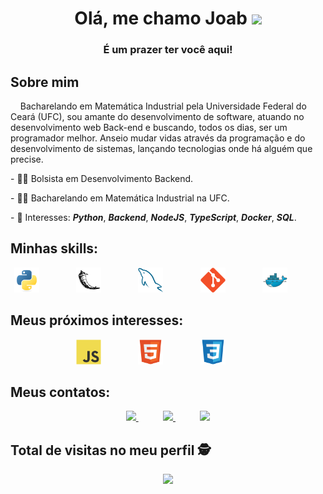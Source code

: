 <div align="center">
  <div>
    <h1> Olá, me chamo Joab <img src="https://raw.githubusercontent.com/iampavangandhi/iampavangandhi/master/gifs/Hi.gif" width="40px"> </h1>
    <h3> É um prazer ter você aqui! </h3>
  </div>
</div>

<div style="display: inline_block">
  <h2> Sobre mim </h2>
  <p>&nbsp;&nbsp;&nbsp;&nbsp;Bacharelando em Matemática Industrial pela Universidade Federal do Ceará (UFC), sou amante do desenvolvimento de software, atuando no desenvolvimento web Back-end e buscando, todos os dias, ser um programador melhor. Anseio mudar vidas através da programação e do desenvolvimento de sistemas, lançando tecnologias onde há alguém que precise. </p>

<p> - 👨‍💻 Bolsista em Desenvolvimento Backend. </p>
<p> - 👨‍🎓 Bacharelando em Matemática Industrial na UFC. </p>
<p> - 🎯 Interesses: <i><b>Python</b></i>, <i><b>Backend</b></i>, <i><b>NodeJS</b></i>, <i><b>TypeScript</b></i>, <i><b>Docker</b></i>, <i><b>SQL</b></i>. </p>
</div>

## Minhas skills:
<div align="center">
  <img height="40" src="https://raw.githubusercontent.com/devicons/devicon/master/icons/python/python-original.svg">
  &nbsp;&nbsp;&nbsp;&nbsp;&nbsp;&nbsp;&nbsp;&nbsp;&nbsp;&nbsp;&nbsp;&nbsp;&nbsp;
  <img height="40" src="https://raw.githubusercontent.com/devicons/devicon/master/icons/flask/flask-original.svg">
  &nbsp;&nbsp;&nbsp;&nbsp;&nbsp;&nbsp;&nbsp;&nbsp;&nbsp;&nbsp;&nbsp;&nbsp;&nbsp;
  <img height="40" src="https://raw.githubusercontent.com/devicons/devicon/master/icons/mysql/mysql-original.svg">
  &nbsp;&nbsp;&nbsp;&nbsp;&nbsp;&nbsp;&nbsp;&nbsp;&nbsp;&nbsp;&nbsp;&nbsp;&nbsp;
  <img height="40" src="https://raw.githubusercontent.com/devicons/devicon/master/icons/git/git-original.svg">
  &nbsp;&nbsp;&nbsp;&nbsp;&nbsp;&nbsp;&nbsp;&nbsp;&nbsp;&nbsp;&nbsp;&nbsp;&nbsp;
  <img height="40" src="https://raw.githubusercontent.com/devicons/devicon/master/icons/docker/docker-original.svg">
  &nbsp;&nbsp;&nbsp;&nbsp;&nbsp;&nbsp;&nbsp;&nbsp;&nbsp;&nbsp;&nbsp;&nbsp;&nbsp;
</div>


## Meus próximos interesses:
<div align="center">
  <img height="40" src="https://raw.githubusercontent.com/devicons/devicon/master/icons/javascript/javascript-original.svg">
  &nbsp;&nbsp;&nbsp;&nbsp;&nbsp;&nbsp;&nbsp;&nbsp;&nbsp;&nbsp;&nbsp;&nbsp;&nbsp;
  <img height="40" src="https://raw.githubusercontent.com/devicons/devicon/master/icons/html5/html5-original.svg">
  &nbsp;&nbsp;&nbsp;&nbsp;&nbsp;&nbsp;&nbsp;&nbsp;&nbsp;&nbsp;&nbsp;&nbsp;&nbsp;
  <img height="40" src="https://raw.githubusercontent.com/devicons/devicon/master/icons/css3/css3-original.svg">
  &nbsp;&nbsp;&nbsp;&nbsp;&nbsp;&nbsp;&nbsp;&nbsp;&nbsp;&nbsp;&nbsp;&nbsp;&nbsp;
</div>

## Meus contatos:

<p align="center">
    <a href="https://github.com/Joab-S">
        <img  src="https://img.shields.io/badge/github-%23100000.svg?&style=for-the-badge&logo=github&logoColor=white&link=mailto:https://github.com/Joab-S">
    </a>
    &nbsp;&nbsp;&nbsp;&nbsp;&nbsp;&nbsp;&nbsp;&nbsp;&nbsp;
    <a href="mailto:joabsilva2002@gmail.com">
        <img src="https://img.shields.io/badge/gmail-D14836?&style=for-the-badge&logo=gmail&logoColor=white&link=mailto:joabsilva2002@gmail.com">
    </a>
    &nbsp;&nbsp;&nbsp;&nbsp;&nbsp;&nbsp;&nbsp;&nbsp;&nbsp;
    <a href="https://www.linkedin.com/in/joabdsr">
        <img src="https://img.shields.io/badge/linkedin-%230077B5.svg?&style=for-the-badge&logo=linkedin&logoColor=white&link=mailto:https://www.linkedin.com/in/joabdsr/">
    </a>
</p>

<p align="center"> 

 ## Total de visitas no meu perfil :detective: <br>
 <p align="center"> 
   <img alingn="center" src="https://profile-counter.glitch.me/Joab-S/count.svg" />
 </p>

</p>
